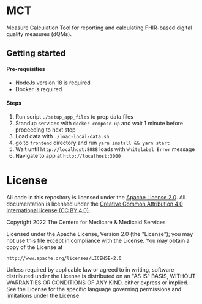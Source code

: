 # MCT
Measure Calculation Tool for reporting and calculating FHIR-based digital quality measures (dQMs).

## Getting started

#### Pre-requisities
- NodeJs version 18 is required
- Docker is required

#### Steps
1. Run script `./setup_app_files` to prep data files
2. Standup services with `docker-compose up` and wait 1 minute before proceeding to next step
3. Load data with `./load-local-data.sh`
4. go to `frontend` directory and run `yarn install && yarn start`
5. Wait until `http://localhost:8088` loads with `Whitelabel Error` message
6. Navigate to app at `http://localhost:3000`

# License
All code in this repository is licensed under the [Apache License 2.0](https://www.apache.org/licenses/LICENSE-2.0). All documentation is licensed under the [Creative Common Attribution 4.0 International license (CC BY 4.0)](https://creativecommons.org/licenses/by/4.0/).

Copyright 2022 The Centers for Medicare & Medicaid Services

Licensed under the Apache License, Version 2.0 (the "License");
you may not use this file except in compliance with the License.
You may obtain a copy of the License at

    http://www.apache.org/licenses/LICENSE-2.0

Unless required by applicable law or agreed to in writing, software
distributed under the License is distributed on an "AS IS" BASIS,
WITHOUT WARRANTIES OR CONDITIONS OF ANY KIND, either express or implied.
See the License for the specific language governing permissions and
limitations under the License.